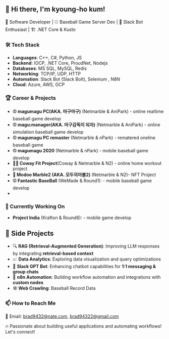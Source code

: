 ## 👋 Hi there, I'm kyoung-ho kum!
🚀 Software Developer | ⚾ Baseball Game Server Dev | 🤖 Slack Bot Enthusiast | 🏗️ .NET Core & Kusto  

### 🛠️ Tech Stack
- **Languages**: C++, C#, Python, JS  
- **Backend**: IOCP, .NET Core, ProudNet, Nodejs
- **Databases**: MS SQL, MySQL, Redis  
- **Networking**: TCP/IP, UDP, HTTP  
- **Automation**: Slack Bot (Slack Bolt), Selenium , N8N 
- **Cloud**: Azure, AWS, GCP  

### 🏆 Career & Projects
- **⚾ magumagu PC(AKA. 마구마구)** (Netmarble & AniPark) - online realtime baseball game develop
- **⚾ magu:manager(AKA. 마구감독이 되자)** (Netmarble & AniPark) - online simulation baseball game develop
- **⚾ magumagu PC remaster** (Netmarble & nPark) - rematered oneline baseball game 
- **⚾ magumagu 2020** (Netmarble & nPark) - mobile baseball game develop
- **🚴‍♂️ Coway Fit Project**(Coway & Netmarble & N2) - online home workout project
- **🎲 Modoo Marble2 (AKA. 모두의마블2)** (Netmarble & N2)- NFT Project
- **⚾ Fantastic BaseBall** (WeMade & Round1): - mobile baseball game develop
- 
### 🌱 Currently Working On  
- **Project India** (Krafton & Round6): - mobile game develop
  
## 🚀 Side Projects  
- 🔍 **RAG (Retrieval-Augmented Generation)**: Improving LLM responses by integrating **retrieval-based context**
- 📈 **Data Analytics**: Exploring data visualization and query optimizations  
- 🤖 **Slack GPT Bot**: Enhancing chatbot capabilities for **1:1 messaging & group chats**  
- 🔄 **n8n Automation**: Building workflow automation and integrations with **custom nodes**
- 🕸️ **Web Crawling**: Baseball Record Data

 
### 📫 How to Reach Me  
📧 Email: brad9432@nate.com, brad94322@gmail.com



🔥 Passionate about building useful applications and automating workflows! Let's connect!  
